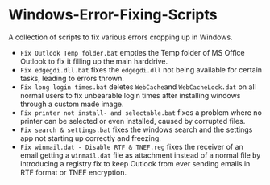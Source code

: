 # Windows-Error-Fixing-Scripts
A collection of scripts to fix various errors cropping up in Windows.

* `Fix Outlook Temp folder.bat` empties the Temp folder of MS Office Outlook to fix it filling up the main harddrive.
* `Fix edgegdi.dll.bat` fixes the `edgegdi.dll` not being available for certain tasks, leading to errors thrown.
* `Fix long login times.bat` deletes `WebCache`and `WebCacheLock.dat` on all normal users to fix unbearable login times after installing windows through a custom made image.
* `Fix printer not install- and selectable.bat` fixes a problem where no printer can be selected or even installed, caused by corrupted files.
* `Fix search & settings.bat` fixes the windows search and the settings app not starting up correctly and freezing.
* `Fix winmail.dat - Disable RTF & TNEF.reg` fixes the receiver of an email getting a `winmail.dat` file as attachment instead of a normal file by introducing a registry fix to keep Outlook from ever sending emails in RTF format or TNEF encryption.
